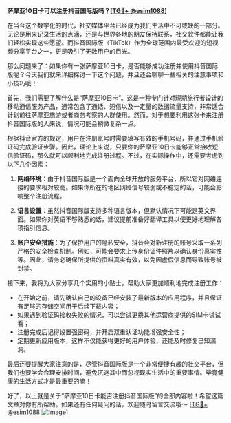 **萨摩亚10日卡可以注册抖音国际版吗？[[TG💪+ @esim1088](https://t.me/s/esim1088)]**

在当今这个数字化的时代，社交媒体平台已经成为我们生活中不可或缺的一部分。无论是用来记录生活的点滴，还是与世界各地的朋友保持联系，社交软件都能让我们轻松实现这些愿望。而抖音国际版（TikTok）作为全球范围内最受欢迎的短视频分享平台之一，更是吸引了无数用户的目光。

那么问题来了：如果你有一张萨摩亚10日卡，是否能够成功注册并使用抖音国际版呢？今天我们就来详细探讨一下这个问题，并且还会聊聊一些相关的注意事项和小技巧哦！

首先，我们需要了解什么是“萨摩亚10日卡”。这是一种专门针对短期旅行者设计的移动通信服务产品，通常包含了通话、短信以及一定量的数据流量支持，非常适合计划前往萨摩亚旅游或者商务考察的人群使用。然而，对于想要利用这张卡来注册抖音国际版的人来说，情况可能会稍微复杂一点。

根据抖音官方的规定，用户在注册账号时需要填写有效的手机号码，并通过手机验证码完成验证步骤。因此，理论上来说，只要你的萨摩亚10日卡能够正常接收短信验证码，那么就可以顺利地完成注册过程。不过，在实际操作中，还需要考虑到以下几个因素：

1. **网络环境**：由于抖音国际版是一个面向全球开放的服务平台，所以它对网络连接的要求相对较高。如果你所在的地区网络信号较弱或不稳定的话，可能会影响整个注册流程。
   
2. **语言设置**：虽然抖音国际版支持多种语言版本，但默认情况下可能是英文界面。如果你对英语不够熟悉的话，建议提前准备好翻译工具以便更好地理解各项指引信息。

3. **账户安全措施**：为了保护用户的隐私安全，抖音会对新注册的账号采取一系列严格的安全检查机制。例如，可能会要求上传身份证件照片以确认身份真实性等。因此，请务必确保所提供的资料真实有效，以免因虚假信息而导致账号被封禁。

接下来，我将为大家分享几个实用的小贴士，帮助大家更加顺利地完成注册工作：
- 在开始之前，请先确认自己的设备已经安装了最新版本的应用程序，并且保证有足够的存储空间用于后续下载内容；
- 如果遇到验证码接收失败的情况，可以尝试更换其他运营商提供的SIM卡试试看；
- 注册完成后记得设置强密码，并开启双重认证功能增强安全性；
- 定期更新应用版本，这样不仅能获得更好的用户体验，还能及时修复已知漏洞。

最后还要提醒大家注意的是，尽管抖音国际版是一个非常便捷有趣的社交平台，但我们也要学会合理安排时间，避免沉迷其中而忽视现实生活中的重要事情。毕竟健康的生活方式才是最重要的嘛！

好了，以上就是关于“萨摩亚10日卡能否注册抖音国际版”的全部内容啦！希望这篇文章对你有所帮助。如果还有任何疑问的话，欢迎随时留言交流哦～ [[TG💪+ @esim1088](https://t.me/s/esim1088) ![Image](https://i.postimg.cc/4NQfJmqS/Snipaste-2025-05-13-00-14-12.png)]